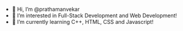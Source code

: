 - 👋 Hi, I’m @prathamanvekar
- 👀 I’m interested in Full-Stack Development and Web Development!
- 🌱 I’m currently learning C++, HTML, CSS and Javascript!


<!---
- 💞️ I’m looking to collaborate on ...
- 📫 How to reach me ...
prathamanvekar/prathamanvekar is a ✨ special ✨ repository because its `README.md` (this file) appears on your GitHub profile.
You can click the Preview link to take a look at your changes.
--->
